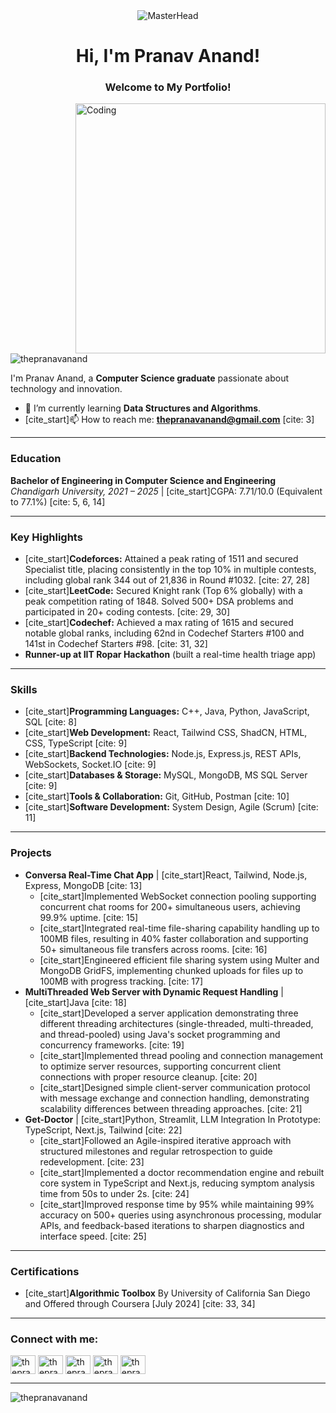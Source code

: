 <div align="center">
  <img src="https://user-images.githubusercontent.com/10498744/210012254-234538ff-d198-48aa-8964-37e6fd45d227.gif" alt="MasterHead" />
  <h1>Hi, I'm Pranav Anand!</h1>
  <h3>Welcome to My Portfolio!</h3>
</div>

<img align="right" alt="Coding" width="400" src="https://images-wixmp-ed30a86b8c4ca887773594c48aa-8964-37e6fd45d227.gif?token=eyJ0eXAiOiJKV1QiLCJhbGciOiJIUzI1NiJ9.eyJzdWIiOiJ1cm46YXBwOjdlMGQxODg5ODIyNjQzNzNhNWYwZDQxNWVhMGQyNmUwIiwiaXNzIjoidXJuOmFwcDo3ZTBkMTg4OTgyMjY0MzczYTVmMGQ0MTVlYTBkMjZlMCIsIm9iaiI6W1t7InBhdGgiOiJcL2ZcL2M2M2EzNTViLTMyMGItNDU0NS1iYjFhLTI3ODRjNWU2MWI4ZFwvZDljY2zndy01MWZlMjAzNi03YTRjLTQxMzgtOTE2LTE4OTBkYWU4YzFhMi5naWYiXX0sImF1ZCI6WyJ1cm46c2VydmljZTpmaWxlLmRvd25sb2FkIl19.9XbJtX5biFGjrjeIK74GZrt_bXSI96KYyxE14ddfnGY">

<p align="left"> <img src="https://komarev.com/ghpvc/?username=thepranavanand&label=Profile%20views&color=0e75b6&style=flat" alt="thepranavanand" /> </p>

I'm Pranav Anand, a **Computer Science graduate** passionate about technology and innovation.

- 🌱 I’m currently learning **Data Structures and Algorithms**.
- [cite_start]📫 How to reach me: **thepranavanand@gmail.com** [cite: 3]

---

### Education

**Bachelor of Engineering in Computer Science and Engineering**
*Chandigarh University, 2021 – 2025* | [cite_start]CGPA: 7.71/10.0 (Equivalent to 77.1%) [cite: 5, 6, 14]

---

### Key Highlights

* [cite_start]**Codeforces:** Attained a peak rating of 1511 and secured Specialist title, placing consistently in the top 10% in multiple contests, including global rank 344 out of 21,836 in Round #1032. [cite: 27, 28]
* [cite_start]**LeetCode:** Secured Knight rank (Top 6% globally) with a peak competition rating of 1848. Solved 500+ DSA problems and participated in 20+ coding contests. [cite: 29, 30]
* [cite_start]**Codechef:** Achieved a max rating of 1615 and secured notable global ranks, including 62nd in Codechef Starters #100 and 141st in Codechef Starters #98. [cite: 31, 32]
* **Runner-up at IIT Ropar Hackathon** (built a real-time health triage app)

---

### Skills

* [cite_start]**Programming Languages:** C++, Java, Python, JavaScript, SQL [cite: 8]
* [cite_start]**Web Development:** React, Tailwind CSS, ShadCN, HTML, CSS, TypeScript [cite: 9]
* [cite_start]**Backend Technologies:** Node.js, Express.js, REST APIs, WebSockets, Socket.IO [cite: 9]
* [cite_start]**Databases & Storage:** MySQL, MongoDB, MS SQL Server [cite: 9]
* [cite_start]**Tools & Collaboration:** Git, GitHub, Postman [cite: 10]
* [cite_start]**Software Development:** System Design, Agile (Scrum) [cite: 11]

---

### Projects

* **Conversa Real-Time Chat App** | [cite_start]React, Tailwind, Node.js, Express, MongoDB [cite: 13]
    * [cite_start]Implemented WebSocket connection pooling supporting concurrent chat rooms for 200+ simultaneous users, achieving 99.9% uptime. [cite: 15]
    * [cite_start]Integrated real-time file-sharing capability handling up to 100MB files, resulting in 40% faster collaboration and supporting 50+ simultaneous file transfers across rooms. [cite: 16]
    * [cite_start]Engineered efficient file sharing system using Multer and MongoDB GridFS, implementing chunked uploads for files up to 100MB with progress tracking. [cite: 17]
* **MultiThreaded Web Server with Dynamic Request Handling** | [cite_start]Java [cite: 18]
    * [cite_start]Developed a server application demonstrating three different threading architectures (single-threaded, multi-threaded, and thread-pooled) using Java's socket programming and concurrency frameworks. [cite: 19]
    * [cite_start]Implemented thread pooling and connection management to optimize server resources, supporting concurrent client connections with proper resource cleanup. [cite: 20]
    * [cite_start]Designed simple client-server communication protocol with message exchange and connection handling, demonstrating scalability differences between threading approaches. [cite: 21]
* **Get-Doctor** | [cite_start]Python, Streamlit, LLM Integration In Prototype: TypeScript, Next.js, Tailwind [cite: 22]
    * [cite_start]Followed an Agile-inspired iterative approach with structured milestones and regular retrospection to guide redevelopment. [cite: 23]
    * [cite_start]Implemented a doctor recommendation engine and rebuilt core system in TypeScript and Next.js, reducing symptom analysis time from 50s to under 2s. [cite: 24]
    * [cite_start]Improved response time by 95% while maintaining 99% accuracy on 500+ queries using asynchronous processing, modular APIs, and feedback-based iterations to sharpen diagnostics and interface speed. [cite: 25]

---

### Certifications

* [cite_start]**Algorithmic Toolbox** By University of California San Diego and Offered through Coursera [July 2024] [cite: 33, 34]

---

### Connect with me:

<p align="left">
<a href="https://linkedin.com/in/thepranavanand" target="blank"><img align="center" src="https://raw.githubusercontent.com/rahuldkjain/github-profile-readme-generator/master/src/images/icons/Social/linked-in-alt.svg" alt="thepranavanand" height="30" width="40" /></a>
<a href="https://www.codechef.com/users/thepranavanand" target="blank"><img align="center" src="https://cdn.jsdelivr.net/npm/simple-icons@3.1.0/icons/codechef.svg" alt="thepranavanand" height="30" width="40" /></a>
<a href="https://www.hackerrank.com/thepranavanand" target="blank"><img align="center" src="https://raw.githubusercontent.com/rahuldkjain/github-profile-readme-generator/master/src/images/icons/Social/hackerrank.svg" alt="thepranavanand" height="30" width="40" /></a>
<a href="https://www.leetcode.com/thepranavanand" target="blank"><img align="center" src="https://raw.githubusercontent.com/rahuldkjain/github-profile-readme-generator/master/src/images/icons/Social/leet-code.svg" alt="thepranavanand" height="30" width="40" /></a>
<a href="https://auth.geeksforgeeks.org/user/thepranavanand/profile" target="blank"><img align="center" src="https://raw.githubusercontent.com/rahuldkjain/github-profile-readme-generator/master/src/images/icons/Social/geeks-for-geeks.svg" alt="thepranavanand/profile" height="30" width="40" /></a>
</p>

---

<p><img align="center" src="https://github-readme-streak-stats.herokuapp.com/?user=thepranavanand&" alt="thepranavanand" /></p>
